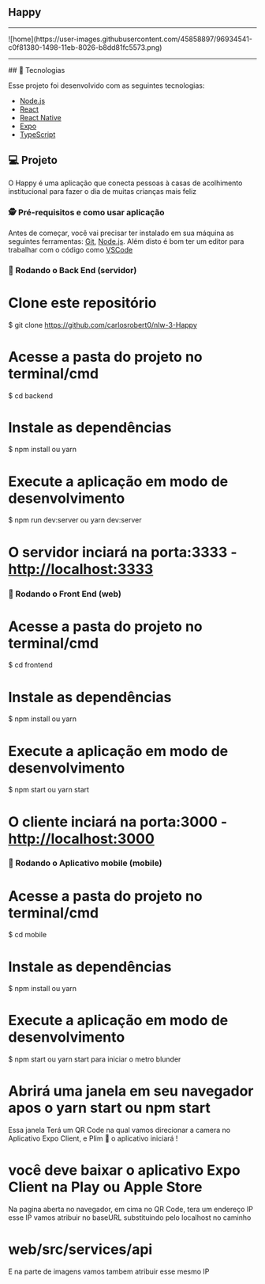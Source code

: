 <h1 align="center">
    <h2>Happy</h2> <hr/>  
    ![home](https://user-images.githubusercontent.com/45858897/96934541-c0f81380-1498-11eb-8026-b8dd81fc5573.png)
</h1>
<hr/>
## 🚀 Tecnologias

Esse projeto foi desenvolvido com as seguintes tecnologias:

- [Node.js](https://nodejs.org/en/)
- [React](https://reactjs.org)
- [React Native](https://facebook.github.io/react-native/)
- [Expo](https://expo.io/)
- [TypeScript](https://www.typescriptlang.org/)

## 💻 Projeto

O Happy é uma aplicação que conecta pessoas à casas de acolhimento institucional para fazer o dia de muitas crianças mais feliz 

### 🕵 Pré-requisitos e como usar aplicação

Antes de começar, você vai precisar ter instalado em sua máquina as seguintes ferramentas:
[Git](https://git-scm.com), [Node.js](https://nodejs.org/en/). 
Além disto é bom ter um editor para trabalhar com o código como [VSCode](https://code.visualstudio.com/)

### 🎲 Rodando o Back End (servidor)

# Clone este repositório
$ git clone <https://github.com/carlosrobert0/nlw-3-Happy>

# Acesse a pasta do projeto no terminal/cmd
$ cd backend

# Instale as dependências
$ npm install ou yarn

# Execute a aplicação em modo de desenvolvimento
$ npm run dev:server ou yarn dev:server

# O servidor inciará na porta:3333 - <http://localhost:3333>

### 🌟 Rodando o Front End (web)

# Acesse a pasta do projeto no terminal/cmd
$ cd frontend

# Instale as dependências
$ npm install ou yarn

# Execute a aplicação em modo de desenvolvimento
$ npm start ou yarn start

# O cliente inciará na porta:3000 - <http://localhost:3000>

### 🌟 Rodando o Aplicativo mobile (mobile)

# Acesse a pasta do projeto no terminal/cmd
$ cd mobile

# Instale as dependências
$ npm install ou yarn

# Execute a aplicação em modo de desenvolvimento
$ npm start ou yarn start
para iniciar o metro blunder

# Abrirá uma janela em seu navegador apos o yarn start ou npm start
Essa janela Terá um QR Code na qual 
vamos direcionar a camera no Aplicativo Expo Client, e Plim 🌟 o aplicativo iniciará !

# você deve baixar o aplicativo Expo Client na Play ou Apple Store
Na pagina aberta no navegador, em cima no QR Code, tera um endereço IP 
esse IP vamos atribuir no baseURL substituindo pelo localhost no caminho
# web/src/services/api
E na parte de imagens vamos tambem atribuir esse mesmo IP 





